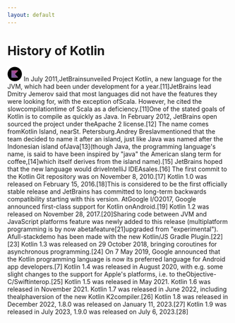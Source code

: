 ```yaml
---
layout: default
---
```

# History of Kotlin
![/assets/Kotlin.png](/assets/Kotlin.png)
In July 2011,JetBrainsunveiled Project Kotlin, a new language for the JVM, which had been under development for a year.[11]JetBrains lead Dmitry Jemerov said that most languages did not have the features they were looking for, with the exception ofScala. However, he cited the slowcompilationtime of Scala as a deficiency.[11]One of the stated goals of Kotlin is to compile as quickly as Java. In February 2012, JetBrains open sourced the project under theApache 2 license.[12]
The name comes fromKotlin Island, nearSt. Petersburg.Andrey Breslavmentioned that the team decided to name it after an island, just like Java was named after the Indonesian island ofJava[13](though Java, the programming language's name, is said to have been inspired by "java" the American slang term for coffee,[14]which itself derives from the island name).[15]
JetBrains hoped that the new language would driveIntelliJ IDEAsales.[16]
The first commit to the Kotlin Git repository was on November 8, 2010.[17]
Kotlin 1.0 was released on February 15, 2016.[18]This is considered to be the first officially stable release and JetBrains has committed to long-term backwards compatibility starting with this version.
AtGoogle I/O2017, Google announced first-class support for Kotlin onAndroid.[19]
Kotlin 1.2 was released on November 28, 2017.[20]Sharing code between JVM and JavaScript platforms feature was newly added to this release (multiplatform programming is by now abetafeature[21]upgraded from "experimental"). Afull-stackdemo has been made with the new Kotlin/JS Gradle Plugin.[22][23]
Kotlin 1.3 was released on 29 October 2018, bringing coroutines for asynchronous programming.[24]
On 7 May 2019, Google announced that the Kotlin programming language is now its preferred language for Android app developers.[7]
Kotlin 1.4 was released in August 2020, with e.g. some slight changes to the support for Apple's platforms, i.e. to theObjective-C/Swiftinterop.[25]
Kotlin 1.5 was released in May 2021.
Kotlin 1.6 was released in November 2021.
Kotlin 1.7 was released in June 2022, including thealphaversion of the new Kotlin K2compiler.[26]
Kotlin 1.8 was released in December 2022, 1.8.0 was released on January 11, 2023.[27]
Kotlin 1.9 was released in July 2023, 1.9.0 was released on July 6, 2023.[28]
